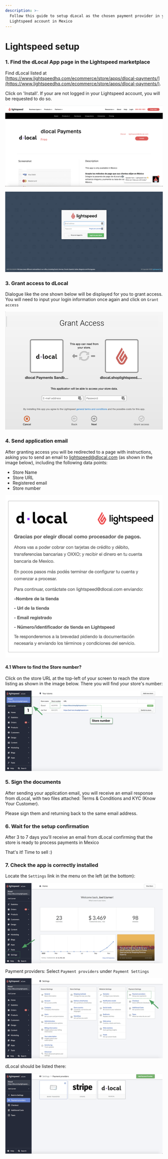 ```yaml
---
description: >-
  Follow this guide to setup dLocal as the chosen payment provider in your
  Lightspeed account in Mexico
---
```


# Lightspeed setup

### 1. Find the dLocal App page in the Lightspeed marketplace

Find dLocal listed at [https://www.lightspeedhq.com/ecommerce/store/apps/dlocal-payments/](https://www.lightspeedhq.com/ecommerce/store/apps/dlocal-payments/).

Click on 'Install'. If your are not logged in your Lightspeed account, you will be requested to do so. 

![](../.gitbook/assets/screen-shot-2021-01-28-at-3.12.37-pm.png)

![](../.gitbook/assets/screen-shot-2020-12-10-at-2.06.53-pm.png)

### 3. Grant access to dLocal

Dialogue like the one shown below will be displayed for you to grant access. You will need to input your login information once again and click on `Grant access`

![](../.gitbook/assets/screen-shot-2021-01-14-at-5.00.53-pm.png)

### 4. Send application email 

After granting access you will be redirected to a page with instructions, asking you to send an email to lightspeed@dlocal.com \(as shown in the image below\), including the following data points:

* Store Name
* Store URL
* Registered email
* Store number

![](../.gitbook/assets/captura-de-pantalla-2020-12-09-a-la-s-12.21.00.png)

#### 4.1 Where to find the Store number?

Click on the store URL at the top-left of your screen to reach the store listing as shown in the image below. There you will find your store's number:

![](../.gitbook/assets/screen-shot-2021-01-14-at-5.20.10-pm.png)

### 5. Sign the documents

After sending your application email, you will receive an email response from dLocal, with two files attached: Terms & Conditions and KYC \(Know Your Customer\).

Please sign them and returning back to the same email address.

### 6. Wait for the setup confirmation

After 3 to 7 days you’ll receive an email from dLocal confirming that the store is ready to process payments in Mexico

That's it! Time to sell :\)  


### 7. Check the app is correctly installed

Locate the `Settings` link in the menu on the left \(at the bottom\):

![](../.gitbook/assets/screen-shot-2021-01-14-at-5.14.31-pm.png)

Payment providers: Select `Payment providers` under `Payment Settings`

![](../.gitbook/assets/screen-shot-2021-01-14-at-7.04.45-pm.png)

dLocal should be listed there:

![](../.gitbook/assets/screen-shot-2021-01-14-at-4.56.27-pm.png)

